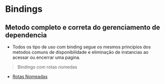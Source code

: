 # Bindings
## Metodo completo e correta do gerenciamento de dependencia
- Todos os tipo de uso com binding segue os mesmos principios dos metodos comuns de disponibilidade e eliminação de instancias ao acessar ou encerrar uma pagina.
> Bindings com rotas nomedas
- [Rotas Nomeadas](./rotas_nomeadas.md)
